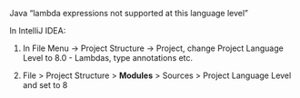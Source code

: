 Java “lambda expressions not supported at this language level”

In IntelliJ IDEA:
1. In File Menu → Project Structure → Project, change Project Language Level to 8.0 - Lambdas, type annotations etc.

2.  File > Project Structure > **Modules** > Sources > Project Language Level and set to 8
